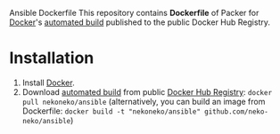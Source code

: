 Ansible Dockerfile
This repository contains **Dockerfile** of Packer for [Docker](https://www.docker.com/)'s [automated build](https://hub.docker.com/r/nekoneko/ansible/) published to the public Docker Hub Registry.  

# Installation
1. Install [Docker](https://www.docker.com/).
2. Download [automated build](https://hub.docker.com/r/nekoneko/ansible/) from public [Docker Hub Registry](https://hub.docker.com/): `docker pull nekoneko/ansible`
   (alternatively, you can build an image from Dockerfile: `docker build -t "nekoneko/ansible" github.com/neko-neko/ansible`)

